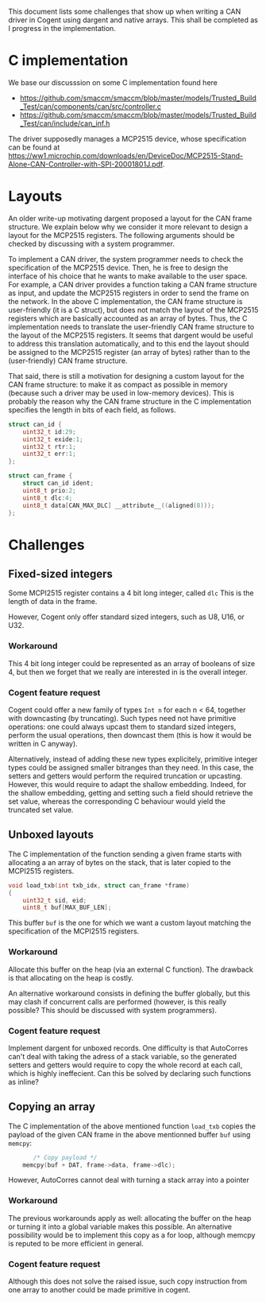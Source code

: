 This document lists some challenges that show up when writing a CAN driver in Cogent using
dargent and native arrays. This shall be completed as I progress in the implementation.

# C implementation

We base our discusssion on some C implementation found here

- https://github.com/smaccm/smaccm/blob/master/models/Trusted_Build_Test/can/components/can/src/controller.c
- https://github.com/smaccm/smaccm/blob/master/models/Trusted_Build_Test/can/include/can_inf.h

The driver supposedly manages a MCP2515 device, whose specification can be found at https://ww1.microchip.com/downloads/en/DeviceDoc/MCP2515-Stand-Alone-CAN-Controller-with-SPI-20001801J.pdf.



# Layouts

An older write-up motivating dargent proposed a layout for the CAN frame structure.
We explain below why we consider it more relevant to design a layout for the MCP2515 registers.
The following arguments should be checked by discussing with a system programmer.

To implement a CAN driver, the system programmer needs to check the specification of the MCP2515 device.
Then, he is free to design the interface of his choice that he wants to make available to
the user space. 
For example, a CAN driver provides a function taking a CAN frame structure as input, and update
the MCP2515 registers in order to send the frame on the network.
In the above C implementation, the CAN frame structure is user-friendly (it is a C struct), but
does not match the layout of the MCP2515 registers which are basically accounted as an array of bytes.
Thus, the C implementation needs to translate the user-friendly CAN frame structure to
the layout of the MCP2515 registers.
It seems that dargent would be useful to address this translation automatically, and to this
end the layout should be assigned to the MCP2515 register (an array of bytes) rather than
to the (user-friendly) CAN frame structure.

That said, there is still a motivation for designing a custom layout for the CAN frame structure:
to make it as compact as possible in memory (because such a driver may be used in low-memory devices). 
This is probably the reason why the CAN frame structure in the C implementation specifies the length
in bits of each field, as follows.

```C
struct can_id {
	uint32_t id:29;
	uint32_t exide:1;
	uint32_t rtr:1;
	uint32_t err:1;
};

struct can_frame {
	struct can_id ident;
	uint8_t prio:2;
	uint8_t dlc:4;
	uint8_t data[CAN_MAX_DLC] __attribute__((aligned(8)));
};
```



# Challenges

## Fixed-sized integers

Some MCPI2515 register contains a 4 bit long integer, called `dlc`
This is the length of data in the frame. 

However, Cogent only offer standard sized integers, such as U8, U16, or U32.

### Workaround

This 4 bit long integer could be represented as an array of booleans of size 4, but
then we forget that we really are interested in is the overall integer.


### Cogent feature request

Cogent could offer a new family of types `Int n` for each n < 64, together with downcasting
(by truncating).
Such types need not have primitive operations: one could always upcast them to standard
sized integers, perform the usual operations, then downcast them (this is how
it would be written in C anyway).

Alternatively, instead of adding these new types explicitely, primitive integer types could
be assigned smaller bitranges than they need. In this case, the setters and getters would perform
the required truncation or upcasting.
However, this would require to adapt the shallow embedding. Indeed, for the shallow embedding,
getting and setting such a field should retrieve the set value, whereas the corresponding C behaviour
would yield the truncated set value.

## Unboxed layouts

The C implementation of the function sending a given frame starts with allocating a 
an array of bytes on the stack, that is later copied to the MCPI2515 registers.

```C
void load_txb(int txb_idx, struct can_frame *frame)
{
	uint32_t sid, eid;
	uint8_t buf[MAX_BUF_LEN];
```

This buffer `buf` is the one for which we want a custom layout matching
the specification of the MCPI2515 registers.

### Workaround

Allocate this buffer on the heap (via an external C function).
The drawback is that allocating on the heap is costly.

An alternative workaround consists in defining the buffer globally, but this
may clash if concurrent calls are performed (however, is this really possible?
This should be discussed with system programmers).

### Cogent feature request

Implement dargent for unboxed records.
One difficulty is that AutoCorres can't deal with taking the adress of a stack variable,
so the generated setters and getters would require to copy the whole record at each call, which
is highly ineffecient. Can this be solved by declaring such functions as inline?


## Copying an array

The C implementation of the above mentioned function `load_txb` copies the payload of 
the given CAN frame in the above mentionned buffer `buf` using `memcpy`:
```C
       /* Copy payload */
	memcpy(buf + DAT, frame->data, frame->dlc);
```

However, AutoCorres cannot deal with turning a stack array into a pointer

### Workaround

The previous workarounds apply as well: allocating the buffer on the heap or turning it into
a global variable makes this possible.
An alternative possibility would be to implement this copy as a for loop, although
memcpy is reputed to be more efficient in general.


### Cogent feature request

Although this does not solve the raised issue, such copy instruction from one array to another could be made
primitive in cogent.


